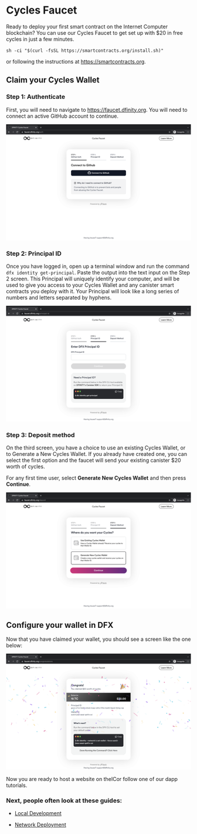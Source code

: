 # Cycles Faucet
Ready to deploy your first smart contract on the Internet Computer
blockchain? You can use our Cycles Faucet to get set up with $20 in free
cycles in just a few minutes.

    sh -ci "$(curl -fsSL https://smartcontracts.org/install.sh)"

or following the instructions at <https://smartcontracts.org>.

## Claim your Cycles Wallet

### Step 1: Authenticate

First, you will need to navigate to <https://faucet.dfinity.org>. You
will need to connect an active GitHub account to continue.

![Connecting to GitHub](_attachments/faucet_step_1.png)

### Step 2: Principal ID

Once you have logged in, open up a terminal window and run the command
`dfx identity get-principal`. Paste the output into the text input on
the Step 2 screen. This Principal will uniquely identify your computer,
and will be used to give you access to your Cycles Wallet and any
canister smart contracts you deploy with it. Your Principal will look
like a long series of numbers and letters separated by hyphens.

![Enter a Principal ID](_attachments/faucet_step_2.png)

### Step 3: Deposit method

On the third screen, you have a choice to use an existing Cycles Wallet,
or to Generate a New Cycles Wallet. If you already have created one, you
can select the first option and the faucet will send your existing
canister $20 worth of cycles.

For any first time user, select **Generate New Cycles Wallet** and then
press **Continue​​**.

![Generate New Cycles Wallet](_attachments/faucet_step_4.png)

## Configure your wallet in DFX

Now that you have claimed your wallet, you should see a screen like the
one below:

![Configure DFX Wallet](_attachments/faucet_step_6.png)

Now you are ready to host a website on theICor follow one of our dapp
tutorials.

### Next, people often look at these guides:

-   [Local Development](./local-quickstart.html)

-   [Network Deployment](./network-quickstart.html)
